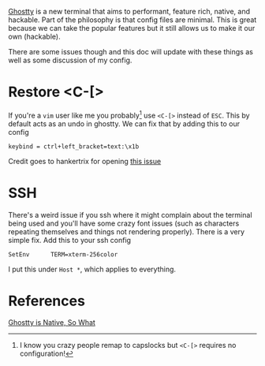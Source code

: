 [Ghostty](https://ghostty.org/) is a new terminal that aims to performant,
feature rich, native, and hackable. 
Part of the philosophy is that config files are minimal.
This is great because we can take the popular features but it still allows us to
make it our own (hackable). 

There are some issues though and this doc will update with these things as well
as some discussion of my config. 

# Restore <C-[>
If you're a `vim` user like me you probably[^1] use `<C-[>` instead of `ESC`.
This by default acts as an undo in ghostty.
We can fix that by adding this to our config

```
keybind = ctrl+left_bracket=text:\x1b
```

Credit goes to hankertrix for opening [this
issue](https://github.com/ghostty-org/ghostty/issues/2976)


[^1]: I know you crazy people remap to capslocks but `<C-[>` requires no
    configuration!

# SSH
There's a weird issue if you ssh where it might complain about the terminal
being used and you'll have some crazy font issues (such as characters repeating
themselves and things not rendering properly). 
There is a very simple fix.
Add this to your ssh config

```config
SetEnv      TERM=xterm-256color
```

I put this under `Host *`, which applies to everything.

# References
[Ghostty is Native, So What](https://gpanders.com/blog/ghostty-is-native-so-what/)


